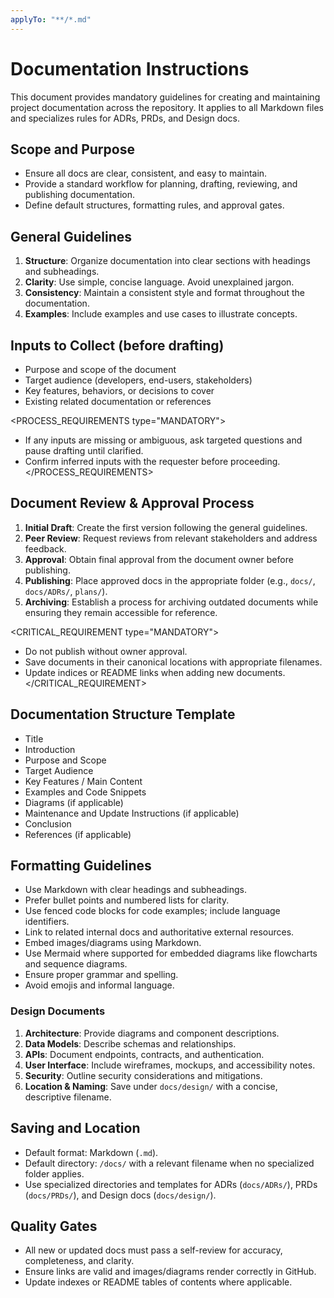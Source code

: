 ```yaml
---
applyTo: "**/*.md"
---
```


# Documentation Instructions

This document provides mandatory guidelines for creating and maintaining project documentation across the repository. It applies to all Markdown files and specializes rules for ADRs, PRDs, and Design docs.

## Scope and Purpose

- Ensure all docs are clear, consistent, and easy to maintain.
- Provide a standard workflow for planning, drafting, reviewing, and publishing documentation.
- Define default structures, formatting rules, and approval gates.

## General Guidelines

1. **Structure**: Organize documentation into clear sections with headings and subheadings.
2. **Clarity**: Use simple, concise language. Avoid unexplained jargon.
3. **Consistency**: Maintain a consistent style and format throughout the documentation.
4. **Examples**: Include examples and use cases to illustrate concepts.

## Inputs to Collect (before drafting)

- Purpose and scope of the document
- Target audience (developers, end-users, stakeholders)
- Key features, behaviors, or decisions to cover
- Existing related documentation or references

<PROCESS_REQUIREMENTS type="MANDATORY">
- If any inputs are missing or ambiguous, ask targeted questions and pause drafting until clarified.
- Confirm inferred inputs with the requester before proceeding.
</PROCESS_REQUIREMENTS>

## Document Review & Approval Process

1. **Initial Draft**: Create the first version following the general guidelines.
2. **Peer Review**: Request reviews from relevant stakeholders and address feedback.
3. **Approval**: Obtain final approval from the document owner before publishing.
4. **Publishing**: Place approved docs in the appropriate folder (e.g., `docs/`, `docs/ADRs/`, `plans/`).
5. **Archiving**: Establish a process for archiving outdated documents while ensuring they remain accessible for reference.

<CRITICAL_REQUIREMENT type="MANDATORY">
- Do not publish without owner approval.
- Save documents in their canonical locations with appropriate filenames.
- Update indices or README links when adding new documents.
</CRITICAL_REQUIREMENT>


## Documentation Structure Template

- Title
- Introduction
- Purpose and Scope
- Target Audience
- Key Features / Main Content
- Examples and Code Snippets
- Diagrams (if applicable)
- Maintenance and Update Instructions (if applicable)
- Conclusion
- References (if applicable)

## Formatting Guidelines

- Use Markdown with clear headings and subheadings.
- Prefer bullet points and numbered lists for clarity.
- Use fenced code blocks for code examples; include language identifiers.
- Link to related internal docs and authoritative external resources.
- Embed images/diagrams using Markdown. 
- Use Mermaid where supported for embedded diagrams like flowcharts and sequence diagrams.
- Ensure proper grammar and spelling.
- Avoid emojis and informal language.


### Design Documents
1. **Architecture**: Provide diagrams and component descriptions.
2. **Data Models**: Describe schemas and relationships.
3. **APIs**: Document endpoints, contracts, and authentication.
4. **User Interface**: Include wireframes, mockups, and accessibility notes.
5. **Security**: Outline security considerations and mitigations.
 6. **Location & Naming**: Save under `docs/design/` with a concise, descriptive filename.


## Saving and Location

- Default format: Markdown (`.md`).
- Default directory: `/docs/` with a relevant filename when no specialized folder applies.
- Use specialized directories and templates for ADRs (`docs/ADRs/`), PRDs (`docs/PRDs/`), and Design docs (`docs/design/`).

## Quality Gates

- All new or updated docs must pass a self-review for accuracy, completeness, and clarity.
- Ensure links are valid and images/diagrams render correctly in GitHub.
- Update indexes or README tables of contents where applicable.

